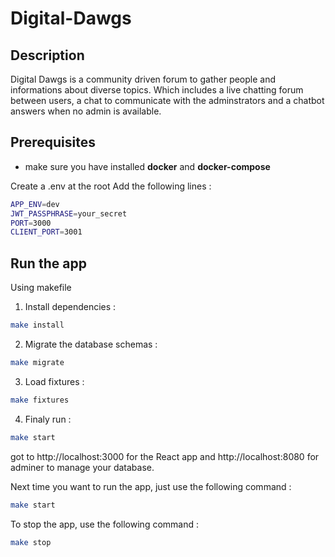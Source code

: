 # Digital-Dawgs

## Description
Digital Dawgs is a community driven forum to gather people and informations about diverse topics.
Which includes a live chatting forum between users, a chat to communicate with the adminstrators and a chatbot answers when no admin is available.

## Prerequisites
- make sure you have installed **docker** and **docker-compose**

Create a .env at the root
Add the following lines :

```bash
APP_ENV=dev
JWT_PASSPHRASE=your_secret
PORT=3000
CLIENT_PORT=3001
```

## Run the app

Using makefile

1. Install dependencies :

```bash
make install
```

2. Migrate the database schemas :

```bash
make migrate
```

3. Load fixtures :

```bash
make fixtures
```

4. Finaly run :

```bash
make start
```

got to http://localhost:3000 for the React app
and http://localhost:8080 for adminer to manage your database.

Next time you want to run the app, just use the following command :

```bash
make start
```

To stop the app, use the following command :

```bash
make stop
```
